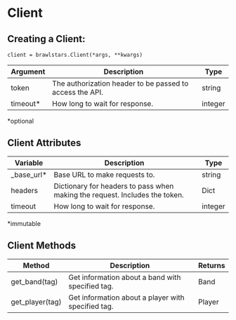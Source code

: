 # Client

## Creating a Client:
`client = brawlstars.Client(*args, **kwargs)`

| Argument | Description | Type |
|----------|-------------|------|
| token | The authorization header to be passed to access the API. | string |
| timeout* | How long to wait for response. | integer |

\*optional

## Client Attributes
| Variable | Description | Type |
|----------|-------------|------|
| \_base\_url* | Base URL to make requests to. | string |
| headers | Dictionary for headers to pass when making the request. Includes the token. | Dict |
| timeout | How long to wait for response. | integer |

\*immutable

## Client Methods
| Method | Description | Returns |
|--------|-------------|---------|
| get_band(tag) | Get information about a band with specified tag. | Band |
| get_player(tag) | Get information about a player with specified tag. | Player |
